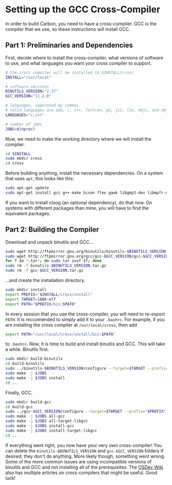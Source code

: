 # Setting up the GCC Cross-Compiler

In order to build Carbon, you need to have a cross-compiler. GCC is the compiler that we use, so these instructions will install GCC.

## Part 1: Preliminaries and Dependencies

First, decide where to install the cross-compiler, what versions of software to use, and what languages you want your cross compiler to support.

```sh
# the cross compiler will be installed to $INSTALL/cross
INSTALL="/usr/local"

# software versions
BINUTILS_VERSION="2.37"
GCC_VERSION="11.2.0"

# languages, seperated by commas
# valid languages are ada, c, c++, fortran, go, jit, lto, objc, and obj-c++
LANGUAGES="c,c++"

# number of jobs
JOBS=$(nproc)
```

Now, we need to make the working directory where we will install the compiler.

```sh
cd $INSTALL
sudo mkdir cross
cd cross
```

Before building anything, install the necessary dependencies. On a system that uses `apt`, this looks like this:

```sh
sudo apt-get update
sudo apt-get install gcc g++ make bison flex gawk libgmp3-dev libmpfr-dev libmpc-dev texinfo build-essential gcc-multilib libc6-i386
```

If you want to install cloog (an optional dependency), do that now. On systems with different packages than mine, you will have to find the equivalent packages.

## Part 2: Building the Compiler

Download and unpack binutils and GCC...


```sh
sudo wget http://ftpmirror.gnu.org/binutils/binutils-$BINUTILS_VERSION.tar.gz
sudo wget http://ftpmirror.gnu.org/gcc/gcc-$GCC_VERSION/gcc-$GCC_VERSION.tar.gz
for f in *.tar*; do sudo tar zvxf $f; done
sudo rm -f binutils-$BINUTILS_VERSION.tar.gz
sudo rm -f gcc-$GCC_VERSION.tar.gz
```

...and create the installation directory.

```sh
sudo mkdir install
export PREFIX="$INSTALL/cross/install"
export TARGET=i686-elf
export PATH="$PREFIX/bin:$PATH"
```

In every session that you use the cross-compiler, you will need to re-export `PATH`. It is reccomended to simply add it to your `.bashrc`. For example, if you are installing the cross compiler at `/usr/local/cross`, then add

```sh
export PATH="/usr/local/cross/install/bin:$PATH"
```

to `.bashrc`. Now, it is time to build and install binutils and GCC. This will take a while. Binutils first.

```sh
sudo mkdir build-binutils
cd build-binutils
sudo ../binutils-$BINUTILS_VERSION/configure --target=$TARGET --prefix="$PREFIX" --with-sysroot --disable-nls --disable-werror
sudo make -j $JOBS
sudo make -j $JOBS install
cd ..
```

Finally, GCC.

```sh
sudo mkdir build-gcc
cd build-gcc
sudo ../gcc-$GCC_VERSION/configure --target=$TARGET --prefix="$PREFIX" --disable-nls --enable-languages=$LANGUAGES --without-headers
sudo make -j $JOBS all-gcc
sudo make -j $JOBS all-target-libgcc
sudo make -j $JOBS install-gcc
sudo make -j $JOBS install-target-libgcc
cd ..
```

If everything went right, you now have your very own cross-compiler! You can delete the `binutils-$BINUTILS_VERSION` and `gcc-$GCC_VERSION` folders if desired; they don't do anything. More likely though, something went wrong. Some of the more common issues are using incompatible versions of binutils and GCC and not installing all of the prerequisites. The [OSDev Wiki](https://wiki.osdev.org/GCC_Cross-Compiler) also has multiple articles on cross-compilers that might be useful. Good luck!
